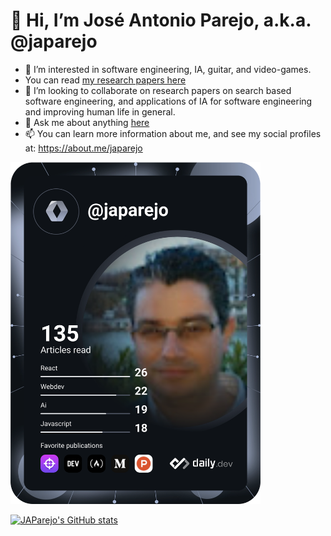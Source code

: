 <h1> 👋 Hi, I’m José Antonio Parejo, a.k.a. @japarejo</h1>

- 👀 I’m interested in software engineering, IA, guitar, and video-games.
- You can read [my research papers here](https://scholar.google.com/citations?user=1vZmkFIAAAAJ)
- 💞️ I’m looking to collaborate on research papers on search based software engineering, and applications of IA for software engineering and improving human life in general.
- 💬 Ask me about anything [here](https://github.com/japarejo/japarejo/issues)
- 📫 You can learn more information about me, and see my social profiles at: https://about.me/japarejo

<a href="https://app.daily.dev/DailyDevTips">
  <img src="https://raw.githubusercontent.com/japarejo/japarejo/main/devcard.svg" width="400" alt="J. A. Parejo's Dev Card"/>
</a>

[![JAParejo's GitHub stats](https://github-readme-stats.vercel.app/api?username=japarejo)](https://github.com/anuraghazra/github-readme-stats)
